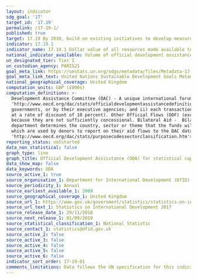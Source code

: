 ```yaml
---
layout: indicator
sdg_goal: '17'
target_id: '17.19'
permalink: /17-19-1/
published: true
target: 17.19 By 2030, build on existing initiatives to develop measurements of progress on sustainable development that complement gross domestic product, and support statistical capacity-building in developing countries
indicator: 17.19.1
indicator_name: 17.19.1 Dollar value of all resources made available to strengthen statistical capacity in developing countries
national_indicator_available: Volume of official development assistance (ODA) for statistical capacity building (GBP)
un_designated_tier: Tier I
un_custodian_agency: PARIS21
goal_meta_link: https://unstats.un.org/sdgs/metadata/files/Metadata-17-19-01.pdf
goal_meta_link_text: United Nations Sustainable Development Goals Metadata (PDF 354 KB)
national_geographical_coverage: United Kingdom
computation_units: GBP (£000s)
computation_definitions: >-
  Development Assistance Committee (DAC) - A unique international forum of many of the largest funders of aid, including 30 DAC Members. The World Bank, IMF and UNDP participate as observers. Official development assistance (ODA) - The DAC defines <a href=
  'http://www.oecd.org/dac/stats/officialdevelopmentassistancedefinitionandcoverage.htm'>ODA</a> as “those flows to countries and territories on the DAC List of ODA Recipients and to multilateral institutions which are i) provided by official agencies, including state and local
  governments, or by their executive agencies; and ii) each transaction is administered with the promotion of the economic development and welfare of developing countries as its main objective; and is concessional in character and conveys a grant element of at least 25 percent (calculated
  at a rate of discount of 10 percent). Other Official Flows (OOF) (excluding officially supported export credits) are defined as transactions by the official sector which do not meet the conditions for eligibility as ODA, either because they are not primarily aimed at development, or
  because they are not sufficiently concessional. Bilateral Aid -  Bilateral aid covers all aid provided by donor countries when the recipient country, sector or project is known. Bilateral aid also includes aid that is channelled through a multilateral organisation where the government
  department determines the country, sector or theme that the funds will be spent on. Multilateral Aid -  This is aid delivered in the form of core contributions to organisations on the DAC List of Multilateral Organisations. Purpose Codes - The DAC Secretariat maintains various code lists
  which are used by donors to report on their aid flows to the DAC databases.  In addition, these codes are used to classify information in the DAC databases. The sector classification codes used can be found on the <a href=
  'http://www.oecd.org/dac/stats/purposecodessectorclassification.htm'>OECD website</a>.
reporting_status: notstarted
data_non_statistical: false
graph_type: line
graph_title: Official Development Assisstance (ODA) for statistical capacity building
data_show_map: false
data_keywords: ODA
source_active_1: true
source_organisation_1: Department for International Development (DfID)
source_periodicity_1: Annual
source_earliest_available_1: 2009
source_geographical_coverage_1: United Kingdom
source_url_1: https://www.gov.uk/government/statistics/statistics-on-international-development-final-uk-aid-spend-2017
source_url_text_1: Statistics on International Development 2017
source_release_date_1: 29/11/2018
source_next_release_1: 01/09/2019
source_statistical_classification_1: National Statistic
source_contact_1: statistics@dfid.gov.uk
source_active_2: false
source_active_3: false
source_active_4: false
source_active_5: false
source_active_6: false
indicator_sort_order: 17-19-01
comments_limitations: Data follows the UN specification for this indicator. This indicator has been identified in collaboration with topic experts.
---
```

